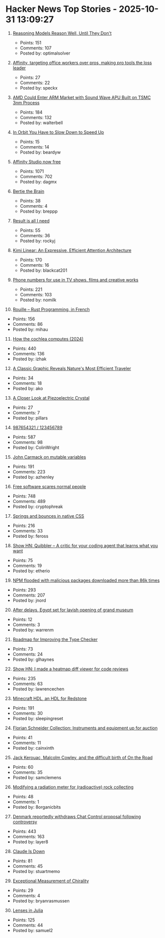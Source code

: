 # Hacker News Top Stories - 2025-10-31 13:09:27

1. [Reasoning Models Reason Well, Until They Don't](https://arxiv.org/abs/2510.22371)
   - Points: 151
   - Comments: 107
   - Posted by: optimalsolver

2. [Affinity, targeting office workers over pros, making pro tools the loss leader](https://tedium.co/2025/10/30/canva-affinity-free-loss-leader-strategy/)
   - Points: 27
   - Comments: 22
   - Posted by: speckx

3. [AMD Could Enter ARM Market with Sound Wave APU Built on TSMC 3nm Process](https://www.guru3d.com/story/amd-enters-arm-market-with-sound-wave-apu-built-on-tsmc-3nm-process/)
   - Points: 184
   - Comments: 132
   - Posted by: walterbell

4. [In Orbit You Have to Slow Down to Speed Up](https://www.wired.com/story/in-orbit-you-have-to-slow-down-to-speed-up/)
   - Points: 15
   - Comments: 14
   - Posted by: beardyw

5. [Affinity Studio now free](https://www.affinity.studio/get-affinity)
   - Points: 1071
   - Comments: 702
   - Posted by: dagmx

6. [Bertie the Brain](https://en.wikipedia.org/wiki/Bertie_the_Brain)
   - Points: 38
   - Comments: 4
   - Posted by: breppp

7. [Result is all I need](https://rockyj-blogs.web.app/2025/10/25/result-monad.html)
   - Points: 55
   - Comments: 36
   - Posted by: rockyj

8. [Kimi Linear: An Expressive, Efficient Attention Architecture](https://github.com/MoonshotAI/Kimi-Linear)
   - Points: 170
   - Comments: 16
   - Posted by: blackcat201

9. [Phone numbers for use in TV shows, films and creative works](https://www.acma.gov.au/phone-numbers-use-tv-shows-films-and-creative-works)
   - Points: 221
   - Comments: 103
   - Posted by: nomilk

10. [Rouille – Rust Programming, in French](https://github.com/bnjbvr/rouille)
   - Points: 156
   - Comments: 86
   - Posted by: mihau

11. [How the cochlea computes (2024)](https://www.dissonances.blog/p/the-ear-does-not-do-a-fourier-transform)
   - Points: 440
   - Comments: 136
   - Posted by: izhak

12. [A Classic Graphic Reveals Nature's Most Efficient Traveler](https://www.scientificamerican.com/article/a-human-on-a-bicycle-is-among-the-most-efficient-forms-of-travel-in-the/)
   - Points: 34
   - Comments: 18
   - Posted by: ako

13. [A Closer Look at Piezoelectric Crystal](https://www.samaterials.com/content/a-closer-look-at-stressed-piezo-crystals.html)
   - Points: 27
   - Comments: 7
   - Posted by: pillars

14. [987654321 / 123456789](https://www.johndcook.com/blog/2025/10/26/987654321/)
   - Points: 587
   - Comments: 98
   - Posted by: ColinWright

15. [John Carmack on mutable variables](https://twitter.com/id_aa_carmack/status/1983593511703474196)
   - Points: 191
   - Comments: 223
   - Posted by: azhenley

16. [Free software scares normal people](https://danieldelaney.net/normal/)
   - Points: 748
   - Comments: 489
   - Posted by: cryptophreak

17. [Springs and bounces in native CSS](https://www.joshwcomeau.com/animation/linear-timing-function/)
   - Points: 216
   - Comments: 33
   - Posted by: feross

18. [Show HN: Quibbler – A critic for your coding agent that learns what you want](https://github.com/fulcrumresearch/quibbler)
   - Points: 75
   - Comments: 19
   - Posted by: etherio

19. [NPM flooded with malicious packages downloaded more than 86k times](https://arstechnica.com/security/2025/10/npm-flooded-with-malicious-packages-downloaded-more-than-86000-times/)
   - Points: 293
   - Comments: 207
   - Posted by: jnord

20. [After delays, Egypt set for lavish opening of grand museum](https://phys.org/news/2025-10-delays-egypt-lavish-grand-museum.html)
   - Points: 12
   - Comments: 3
   - Posted by: warrenm

21. [Roadmap for Improving the Type Checker](https://forums.swift.org/t/roadmap-for-improving-the-type-checker/82952)
   - Points: 73
   - Comments: 24
   - Posted by: glhaynes

22. [Show HN: I made a heatmap diff viewer for code reviews](https://0github.com)
   - Points: 235
   - Comments: 63
   - Posted by: lawrencechen

23. [Minecraft HDL, an HDL for Redstone](https://github.com/itsfrank/MinecraftHDL)
   - Points: 191
   - Comments: 30
   - Posted by: sleepingreset

24. [Florian Schneider Collection: Instruments and equipment up for auction](https://www.juliensauctions.com/en/articles/the-florian-schneider-collection-rare-instruments-and-iconic-equipment-from-kraftwerk)
   - Points: 41
   - Comments: 11
   - Posted by: cainxinth

25. [Jack Kerouac, Malcolm Cowley, and the difficult birth of On the Road](https://theamericanscholar.org/scrolling-through/)
   - Points: 60
   - Comments: 35
   - Posted by: samclemens

26. [Modifying a radiation meter for (radioactive) rock collecting](https://maurycyz.com/projects/ludlum3/)
   - Points: 48
   - Comments: 1
   - Posted by: 8organicbits

27. [Denmark reportedly withdraws Chat Control proposal following controversy](https://therecord.media/demark-reportedly-withdraws-chat-control-proposal)
   - Points: 443
   - Comments: 163
   - Posted by: layer8

28. [Claude Is Down](https://status.claude.com/incidents/s5f75jhwjs6g)
   - Points: 81
   - Comments: 45
   - Posted by: stuartmemo

29. [Exceptional Measurement of Chirality](https://www.rsc.org/news/2019/july/exceptional-measurement-of-chirality)
   - Points: 29
   - Comments: 4
   - Posted by: bryanrasmussen

30. [Lenses in Julia](https://juliaobjects.github.io/Accessors.jl/stable/lenses/)
   - Points: 125
   - Comments: 44
   - Posted by: samuel2

